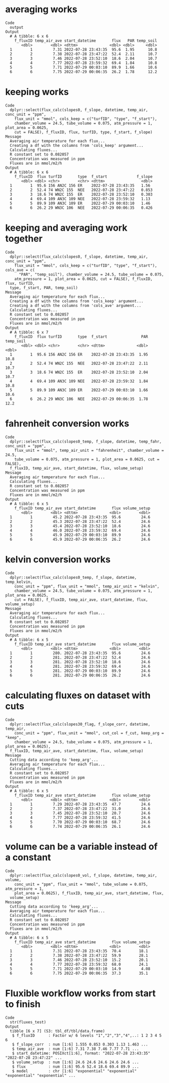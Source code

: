 # averaging works

    Code
      output
    Output
      # A tibble: 6 x 6
        f_fluxID temp_air_ave start_datetime       flux   PAR temp_soil
           <dbl>        <dbl> <dttm>              <dbl> <dbl>     <dbl>
      1        1         7.31 2022-07-28 23:43:35  95.6  1.95      10.8
      2        2         7.38 2022-07-28 23:47:22  52.4  2.11      10.7
      3        3         7.46 2022-07-28 23:52:10  18.6  2.04      10.7
      4        4         7.77 2022-07-28 23:59:32  69.4  1.84      10.8
      5        5         7.71 2022-07-29 00:03:10  89.9  1.66      10.6
      6        6         7.75 2022-07-29 00:06:35  26.2  1.78      12.2

# keeping works

    Code
      dplyr::select(flux_calc(slopes0, f_slope, datetime, temp_air, conc_unit = "ppm",
        flux_unit = "mmol", cols_keep = c("turfID", "type", "f_start"),
        chamber_volume = 24.5, tube_volume = 0.075, atm_pressure = 1, plot_area = 0.0625,
        cut = FALSE), f_fluxID, flux, turfID, type, f_start, f_slope)
    Message
      Averaging air temperature for each flux...
      Creating a df with the columns from 'cols_keep' argument...
      Calculating fluxes...
      R constant set to 0.082057
      Concentration was measured in ppm
      Fluxes are in mmol/m2/h
    Output
      # A tibble: 6 x 6
        f_fluxID  flux turfID       type  f_start             f_slope
           <dbl> <dbl> <chr>        <chr> <dttm>                <dbl>
      1        1  95.6 156 AN2C 156 ER    2022-07-28 23:43:35   1.56 
      2        2  52.4 74 WN2C 155  NEE   2022-07-28 23:47:22   0.853
      3        3  18.6 74 WN2C 155  ER    2022-07-28 23:52:10   0.303
      4        4  69.4 109 AN3C 109 NEE   2022-07-28 23:59:32   1.13 
      5        5  89.9 109 AN3C 109 ER    2022-07-29 00:03:10   1.46 
      6        6  26.2 29 WN3C 106  NEE   2022-07-29 00:06:35   0.426

# keeping and averaging work together

    Code
      dplyr::select(flux_calc(slopes0, f_slope, datetime, temp_air, conc_unit = "ppm",
        flux_unit = "mmol", cols_keep = c("turfID", "type", "f_start"), cols_ave = c(
          "PAR", "temp_soil"), chamber_volume = 24.5, tube_volume = 0.075,
        atm_pressure = 1, plot_area = 0.0625, cut = FALSE), f_fluxID, flux, turfID,
      type, f_start, PAR, temp_soil)
    Message
      Averaging air temperature for each flux...
      Creating a df with the columns from 'cols_keep' argument...
      Creating a df with the columns from 'cols_ave' argument...
      Calculating fluxes...
      R constant set to 0.082057
      Concentration was measured in ppm
      Fluxes are in mmol/m2/h
    Output
      # A tibble: 6 x 7
        f_fluxID  flux turfID       type  f_start               PAR temp_soil
           <dbl> <dbl> <chr>        <chr> <dttm>              <dbl>     <dbl>
      1        1  95.6 156 AN2C 156 ER    2022-07-28 23:43:35  1.95      10.8
      2        2  52.4 74 WN2C 155  NEE   2022-07-28 23:47:22  2.11      10.7
      3        3  18.6 74 WN2C 155  ER    2022-07-28 23:52:10  2.04      10.7
      4        4  69.4 109 AN3C 109 NEE   2022-07-28 23:59:32  1.84      10.8
      5        5  89.9 109 AN3C 109 ER    2022-07-29 00:03:10  1.66      10.6
      6        6  26.2 29 WN3C 106  NEE   2022-07-29 00:06:35  1.78      12.2

# fahrenheit conversion works

    Code
      dplyr::select(flux_calc(slopes0_temp, f_slope, datetime, temp_fahr, conc_unit = "ppm",
        flux_unit = "mmol", temp_air_unit = "fahrenheit", chamber_volume = 24.5,
        tube_volume = 0.075, atm_pressure = 1, plot_area = 0.0625, cut = FALSE),
      f_fluxID, temp_air_ave, start_datetime, flux, volume_setup)
    Message
      Averaging air temperature for each flux...
      Calculating fluxes...
      R constant set to 0.082057
      Concentration was measured in ppm
      Fluxes are in mmol/m2/h
    Output
      # A tibble: 6 x 5
        f_fluxID temp_air_ave start_datetime       flux volume_setup
           <dbl>        <dbl> <dttm>              <dbl>        <dbl>
      1        1         45.2 2022-07-28 23:43:35  95.6         24.6
      2        2         45.3 2022-07-28 23:47:22  52.4         24.6
      3        3         45.4 2022-07-28 23:52:10  18.6         24.6
      4        4         46.0 2022-07-28 23:59:32  69.4         24.6
      5        5         45.9 2022-07-29 00:03:10  89.9         24.6
      6        6         45.9 2022-07-29 00:06:35  26.2         24.6

# kelvin conversion works

    Code
      dplyr::select(flux_calc(slopes0_temp, f_slope, datetime, temp_kelvin,
        conc_unit = "ppm", flux_unit = "mmol", temp_air_unit = "kelvin",
        chamber_volume = 24.5, tube_volume = 0.075, atm_pressure = 1, plot_area = 0.0625,
        cut = FALSE), f_fluxID, temp_air_ave, start_datetime, flux, volume_setup)
    Message
      Averaging air temperature for each flux...
      Calculating fluxes...
      R constant set to 0.082057
      Concentration was measured in ppm
      Fluxes are in mmol/m2/h
    Output
      # A tibble: 6 x 5
        f_fluxID temp_air_ave start_datetime       flux volume_setup
           <dbl>        <dbl> <dttm>              <dbl>        <dbl>
      1        1         280. 2022-07-28 23:43:35  95.6         24.6
      2        2         281. 2022-07-28 23:47:22  52.4         24.6
      3        3         281. 2022-07-28 23:52:10  18.6         24.6
      4        4         281. 2022-07-28 23:59:32  69.4         24.6
      5        5         281. 2022-07-29 00:03:10  89.9         24.6
      6        6         281. 2022-07-29 00:06:35  26.2         24.6

# calculating fluxes on dataset with cuts

    Code
      dplyr::select(flux_calc(slopes30_flag, f_slope_corr, datetime, temp_air,
        conc_unit = "ppm", flux_unit = "mmol", cut_col = f_cut, keep_arg = "keep",
        chamber_volume = 24.5, tube_volume = 0.075, atm_pressure = 1, plot_area = 0.0625),
      f_fluxID, temp_air_ave, start_datetime, flux, volume_setup)
    Message
      Cutting data according to 'keep_arg'...
      Averaging air temperature for each flux...
      Calculating fluxes...
      R constant set to 0.082057
      Concentration was measured in ppm
      Fluxes are in mmol/m2/h
    Output
      # A tibble: 6 x 5
        f_fluxID temp_air_ave start_datetime       flux volume_setup
           <dbl>        <dbl> <dttm>              <dbl>        <dbl>
      1        1         7.29 2022-07-28 23:43:35  47.7         24.6
      2        2         7.37 2022-07-28 23:47:22  31.0         24.6
      3        3         7.45 2022-07-28 23:52:10  20.7         24.6
      4        4         7.77 2022-07-28 23:59:32  41.5         24.6
      5        5         7.70 2022-07-29 00:03:10  68.7         24.6
      6        6         7.74 2022-07-29 00:06:35  26.1         24.6

# volume can be a variable instead of a constant

    Code
      dplyr::select(flux_calc(slopes0_vol, f_slope, datetime, temp_air, volume,
        conc_unit = "ppm", flux_unit = "mmol", tube_volume = 0.075, atm_pressure = 1,
        plot_area = 0.0625), f_fluxID, temp_air_ave, start_datetime, flux,
      volume_setup)
    Message
      Cutting data according to 'keep_arg'...
      Averaging air temperature for each flux...
      Calculating fluxes...
      R constant set to 0.082057
      Concentration was measured in ppm
      Fluxes are in mmol/m2/h
    Output
      # A tibble: 6 x 5
        f_fluxID temp_air_ave start_datetime       flux volume_setup
           <dbl>        <dbl> <dttm>              <dbl>        <dbl>
      1        1         7.31 2022-07-28 23:43:35  70.4        18.1 
      2        2         7.38 2022-07-28 23:47:22  59.9        28.1 
      3        3         7.46 2022-07-28 23:52:10  15.2        20.1 
      4        4         7.77 2022-07-28 23:59:32  68.0        24.1 
      5        5         7.71 2022-07-29 00:03:10  14.9         4.08
      6        6         7.75 2022-07-29 00:06:35  37.3        35.1 

# Fluxible workflow works from start to finish

    Code
      str(fluxes_test)
    Output
      tibble [6 x 7] (S3: tbl_df/tbl/data.frame)
       $ f_fluxID      : Factor w/ 6 levels "1","2","3","4",..: 1 2 3 4 5 6
       $ f_slope_corr  : num [1:6] 1.555 0.853 0.303 1.13 1.463 ...
       $ temp_air_ave  : num [1:6] 7.31 7.38 7.46 7.77 7.71 ...
       $ start_datetime: POSIXct[1:6], format: "2022-07-28 23:43:35" "2022-07-28 23:47:22" ...
       $ volume_setup  : num [1:6] 24.6 24.6 24.6 24.6 24.6 ...
       $ flux          : num [1:6] 95.6 52.4 18.6 69.4 89.9 ...
       $ model         : chr [1:6] "exponential" "exponential" "exponential" "exponential" ...

